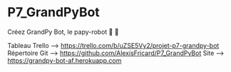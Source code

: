 # P7_GrandPyBot
Créez GrandPy Bot, le papy-robot 🤖 👴

Tableau Trello --> https://trello.com/b/uZSE5Vy2/projet-p7-grandpy-bot  
Répertoire Git --> https://github.com/AlexisFricard/P7_GrandPyBot
Site --> https://grandpy-bot-af.herokuapp.com
